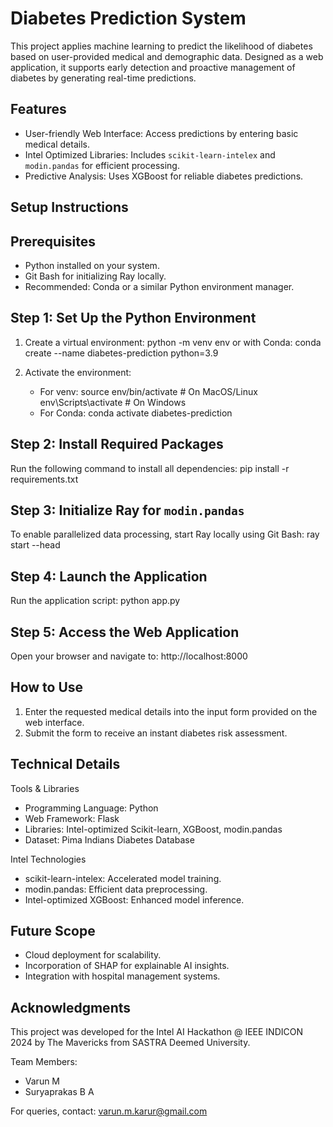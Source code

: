 
Diabetes Prediction System
==========================

This project applies machine learning to predict the likelihood of diabetes based on user-provided medical and demographic data. Designed as a web application, it supports early detection and proactive management of diabetes by generating real-time predictions.

Features
--------
- User-friendly Web Interface: Access predictions by entering basic medical details.
- Intel Optimized Libraries: Includes `scikit-learn-intelex` and `modin.pandas` for efficient processing.
- Predictive Analysis: Uses XGBoost for reliable diabetes predictions.

Setup Instructions
------------------

Prerequisites
-------------
- Python installed on your system.
- Git Bash for initializing Ray locally.
- Recommended: Conda or a similar Python environment manager.

Step 1: Set Up the Python Environment
-------------------------------------
1. Create a virtual environment:
   python -m venv env
   or with Conda:
   conda create --name diabetes-prediction python=3.9

2. Activate the environment:
   - For venv:
       source env/bin/activate   # On MacOS/Linux
       env\Scripts\activate    # On Windows
   - For Conda:
       conda activate diabetes-prediction

Step 2: Install Required Packages
---------------------------------
Run the following command to install all dependencies:
    pip install -r requirements.txt

Step 3: Initialize Ray for `modin.pandas`
-----------------------------------------
To enable parallelized data processing, start Ray locally using Git Bash:
    ray start --head

Step 4: Launch the Application
------------------------------
Run the application script:
    python app.py

Step 5: Access the Web Application
----------------------------------
Open your browser and navigate to:
    http://localhost:8000

How to Use
----------
1. Enter the requested medical details into the input form provided on the web interface.
2. Submit the form to receive an instant diabetes risk assessment.

Technical Details
-----------------
Tools & Libraries
- Programming Language: Python
- Web Framework: Flask
- Libraries: Intel-optimized Scikit-learn, XGBoost, modin.pandas
- Dataset: Pima Indians Diabetes Database

Intel Technologies
- scikit-learn-intelex: Accelerated model training.
- modin.pandas: Efficient data preprocessing.
- Intel-optimized XGBoost: Enhanced model inference.

Future Scope
------------
- Cloud deployment for scalability.
- Incorporation of SHAP for explainable AI insights.
- Integration with hospital management systems.

Acknowledgments
---------------
This project was developed for the Intel AI Hackathon @ IEEE INDICON 2024 by The Mavericks from SASTRA Deemed University.

Team Members:
- Varun M
- Suryaprakas B A

For queries, contact: varun.m.karur@gmail.com